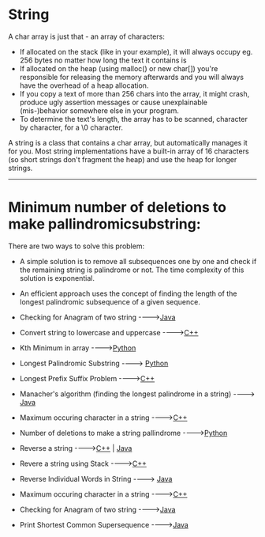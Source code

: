 # String

A char array is just that - an array of characters:

- If allocated on the stack (like in your example), it will always occupy eg. 256 bytes no matter how long the text it contains is
- If allocated on the heap (using malloc() or new char[]) you're responsible for releasing the memory afterwards and you will always have the overhead of a heap allocation.
- If you copy a text of more than 256 chars into the array, it might crash, produce ugly assertion messages or cause unexplainable (mis-)behavior somewhere else in your program.
- To determine the text's length, the array has to be scanned, character by character, for a \0 character.

A string is a class that contains a char array, but automatically manages it for you. Most string implementations have a built-in array of 16 characters (so short strings don't fragment the heap) and use the heap for longer strings.

<hr>

# Minimum number of deletions to make pallindromicsubstring:
 
 There are two ways to solve this problem:

- A simple solution is to remove all subsequences one by one and check if the remaining string is palindrome or not. The time           complexity of this solution is exponential.

- An efficient approach uses the concept of finding the length of the longest palindromic subsequence of a given sequence. 


* Checking for Anagram of two string ---->[Java](/Code/Java/Anagram.java)
* Convert string to lowercase and uppercase ---->[C++](/Code/C++/string_to_lowercase_and_uppercase.cpp)
* Kth Minimum in array ---->[Python](/Code/Python/Kth_Minimum_in_array.py)
* Longest Palindromic Substring ----> [Python](/Code/Python/longest_palindromic_substring.py)
* Longest Prefix Suffix Problem ---->[C++](/Code/C++/longest_prefix_suffix.cpp)
* Manacher's algorithm (finding the longest palindrome in a string) ----> [Java](/Code/Java/longPalindrome.java)
* Maximum occuring character in a string ---->[C++](/Code/C++/max_count.cpp)
* Number of deletions to make a string pallindrome ---->[Python](/string/Number_of_deletions_to_make_pallindrome.py)
* Reverse a string ---->[C++](/Code/C++/reverse_string.cpp) | [Java](/Code/Java/reverse_string.java)
* Revere a string using Stack ---->[C++](/Code/C++/reverse_a_string_using_stack.cpp)
* Reverse Individual Words in String ----> [Java](/Code/Java/revindivstring.java)
* Maximum occuring character in a string ---->[C++](/Code/C++/max_count.cpp)
* Checking for Anagram of two string ---->[Java](/Code/Java/Anagram.java)

* Print Shortest Common Supersequence ---->[Java](/Code/Java/Printing_Shortest_Common_Supersequence.java)

